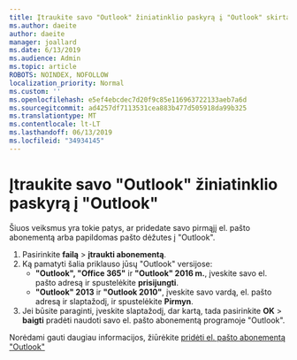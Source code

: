```yaml
---
title: Įtraukite savo "Outlook" žiniatinklio paskyrą į "Outlook" skirtą "Windows"
ms.author: daeite
author: daeite
manager: joallard
ms.date: 6/13/2019
ms.audience: Admin
ms.topic: article
ROBOTS: NOINDEX, NOFOLLOW
localization_priority: Normal
ms.custom: ''
ms.openlocfilehash: e5ef4ebcdec7d20f9c85e116963722133aeb7a6d
ms.sourcegitcommit: ad4257df7113531cea883b477d505918da99b325
ms.translationtype: MT
ms.contentlocale: lt-LT
ms.lasthandoff: 06/13/2019
ms.locfileid: "34934145"
---
```

# <a name="add-your-outlook-on-the-web-account-to-outlook"></a>Įtraukite savo "Outlook" žiniatinklio paskyrą į "Outlook"

Šiuos veiksmus yra tokie patys, ar pridedate savo pirmąjį el. pašto abonementą arba papildomas pašto dėžutes į "Outlook".

1. Pasirinkite **failą** > **įtraukti abonementą**.
1. Ką pamatyti šalia priklauso jūsų "Outlook" versijose:
    - **"Outlook", "Office 365"** ir **"Outlook" 2016 m.**, įveskite savo el. pašto adresą ir spustelėkite **prisijungti**.
    - **"Outlook" 2013** ir **"Outlook 2010"**, įveskite savo vardą, el. pašto adresą ir slaptažodį, ir spustelėkite **Pirmyn**.
1. Jei būsite paraginti, įveskite slaptažodį, dar kartą, tada pasirinkite **OK** > **baigti** pradėti naudoti savo el. pašto abonementą programoje "Outlook".

Norėdami gauti daugiau informacijos, žiūrėkite [pridėti el. pašto abonementą "Outlook"](https://support.office.com/article/6e27792a-9267-4aa4-8bb6-c84ef146101b)